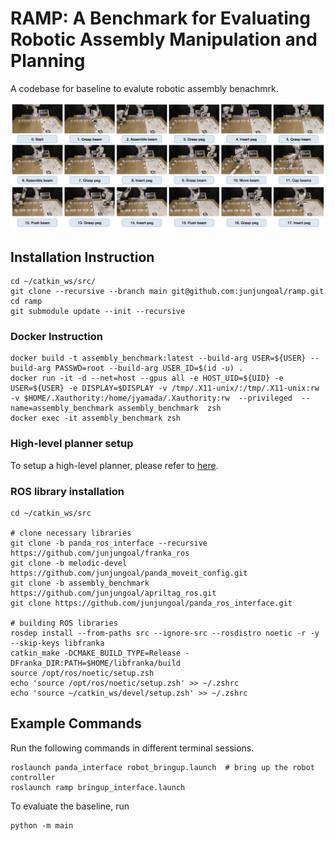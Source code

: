# RAMP: A Benchmark for Evaluating Robotic Assembly Manipulation and Planning
A codebase for baseline to evalute robotic assembly benachmrk.

![Teaser figure](./media/assembly_timelapse.png)

## Installation Instruction
```
cd ~/catkin_ws/src/
git clone --recursive --branch main git@github.com:junjungoal/ramp.git
cd ramp
git submodule update --init --recursive
```

### Docker Instruction
```
docker build -t assembly_benchmark:latest --build-arg USER=${USER} --build-arg PASSWD=root --build-arg USER_ID=$(id -u) .
docker run -it -d --net=host --gpus all -e HOST_UID=${UID} -e USER=${USER} -e DISPLAY=$DISPLAY -v /tmp/.X11-unix/:/tmp/.X11-unix:rw -v $HOME/.Xauthority:/home/jyamada/.Xauthority:rw  --privileged  --name=assembly_benchmark assembly_benchmark  zsh
docker exec -it assembly_benchmark zsh
```
### High-level planner setup
To setup a high-level planner, please refer to [here](https://github.com/M-A-Robson/MTC_ORI_Collab).

### ROS library installation

```
cd ~/catkin_ws/src

# clone necessary libraries
git clone -b panda_ros_interface --recursive https://github.com/junjungoal/franka_ros
git clone -b melodic-devel https://github.com/junjungoal/panda_moveit_config.git
git clone -b assembly_benchmark https://github.com/junjungoal/apriltag_ros.git
git clone https://github.com/junjungoal/panda_ros_interface.git

# building ROS libraries
rosdep install --from-paths src --ignore-src --rosdistro noetic -r -y --skip-keys libfranka
catkin_make -DCMAKE_BUILD_TYPE=Release -DFranka_DIR:PATH=$HOME/libfranka/build 
source /opt/ros/noetic/setup.zsh
echo 'source /opt/ros/noetic/setup.zsh' >> ~/.zshrc
echo 'source ~/catkin_ws/devel/setup.zsh' >> ~/.zshrc
```


## Example Commands

Run the following commands in different terminal sessions.
```
roslaunch panda_interface robot_bringup.launch  # bring up the robot controller
roslaunch ramp bringup_interface.launch
```

To evaluate the baseline, run 
```
python -m main
```

